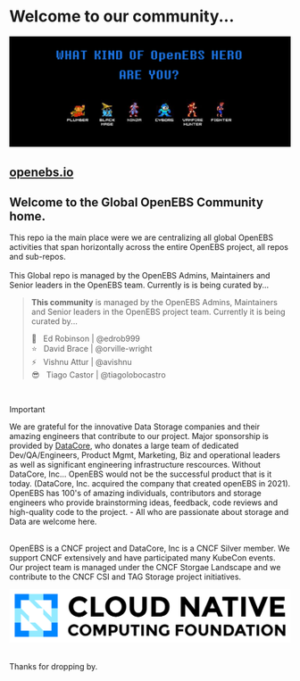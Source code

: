 # Welcome to our community...
[![OpenEBS Welcome Banner](/images/openebs_community_banner_retro_gamer.png)](https://www.openebs.io/)

## [openebs.io](https://www.openebs.io/)

## Welcome to the Global OpenEBS Community home.<BR>
This repo ia the main place were we are centralizing all global OpenEBS activities that span horizontally across the entire OpenEBS project, all repos and sub-repos.<BR>
<BR>
This Global repo is managed by the OpenEBS Admins, Maintainers and Senior leaders in the OpenEBS team.
Currently is is being curated by...

> **This community** is managed by the OpenEBS Admins, Maintainers and Senior leaders in the OpenEBS project team.
> Currently it is being curated by... <BR>
>
> :rocket: &nbsp; Ed Robinson | @edrob999 <BR>
> :star: &nbsp; David Brace | @orville-wright <BR>
> :zap: &nbsp; Vishnu Attur | @avishnu <BR>
> :sunglasses: &nbsp; Tiago Castor | @tiagolobocastro <BR>

<BR>

> [!IMPORTANT]
> We are grateful for the innovative Data Storage companies and their amazing engineers that contribute to our project. Major sponsorship is provided by [DataCore](https://datacore.com), who donates a large team of dedicated Dev/QA/Engineers, Product Mgmt, Marketing, Biz and operational leaders as well as significant engineering infrastructure rescources. Without DataCore, Inc... OpenEBS would not be the successful product that is it today. (DataCore, Inc. acquired the company that created openEBS in 2021). OpenEBS has 100's of amazing individuals, contributors and storage engineers who provide brainstorming ideas, feedback, code reviews and high-quality code to the project. - All who are passionate about storage and Data are welcome here.
>

<BR>
OpenEBS is a CNCF project and DataCore, Inc is a CNCF Silver member. We support CNCF extensively and have participated many KubeCon events.<BR>
Our project team is managed under the CNCF Storgae Landscape and we contribute to the CNCF CSI and TAG Storage project initiatives.<BR>

[![CNCF logo](/images/CNCF_logo_color.png)](https://www.cncf.io/)

<BR>
Thanks for dropping by.


